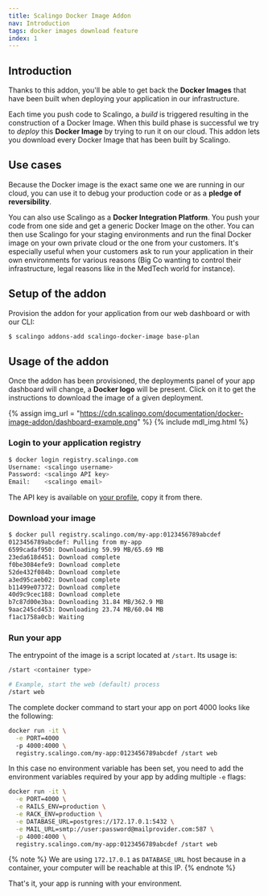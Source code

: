```yaml
---
title: Scalingo Docker Image Addon
nav: Introduction
tags: docker images download feature
index: 1
---
```


## Introduction

Thanks to this addon, you'll be able to get back the **Docker Images** that have been built when deploying your application in our infrastructure.

Each time you push code to Scalingo, a *build* is triggered resulting in the construction of a Docker Image. When this build phase is successful we try to *deploy* this **Docker Image** by trying to run it on our cloud. This addon lets you download every Docker Image that has been built by Scalingo.

## Use cases

Because the Docker image is the exact same one we are running in our cloud, you can use it to debug your production code or as a **pledge of reversibility**.

You can also use Scalingo as a **Docker Integration Platform**. You push your code from one side and get a
generic Docker Image on the other. You can then use Scalingo for your staging environments and run the final Docker image on your own private cloud or the one from your customers. It's especially useful when your customers ask to run your application in their own environments for various reasons (Big Co wanting to control their infrastructure, legal reasons like in the MedTech world for instance).

## Setup of the addon

Provision the addon for your application from our web dashboard or with our CLI:

```bash
$ scalingo addons-add scalingo-docker-image base-plan
```

## Usage of the addon

Once the addon has been provisioned, the deployments panel of your app dashboard
will change, a **Docker logo** will be present. Click on it to get the instructions
to download the image of a given deployment.

{% assign img_url = "https://cdn.scalingo.com/documentation/docker-image-addon/dashboard-example.png" %}
{% include mdl_img.html %}

### Login to your application registry

```bash
$ docker login registry.scalingo.com
Username: <scalingo username>
Password: <scalingo API key>
Email:    <scalingo email>
```

The API key is available on [your profile](https://my.scalingo.com/profile), copy it from there.


### Download your image

```bash
$ docker pull registry.scalingo.com/my-app:0123456789abcdef
0123456789abcdef: Pulling from my-app
6599cadaf950: Downloading 59.99 MB/65.69 MB
23eda618d451: Download complete
f0be3084efe9: Download complete
52de432f084b: Download complete
a3ed95caeb02: Download complete
b11499e07372: Download complete
40d9c9cec188: Download complete
b7c87d00e3ba: Downloading 31.84 MB/362.9 MB
9aac245cd453: Downloading 23.74 MB/60.04 MB
f1ac1758a0cb: Waiting
```

### Run your app

The entrypoint of the image is a script located at `/start`. Its usage is:

```bash
/start <container type>

# Example, start the web (default) process
/start web
```

The complete docker command to start your app on port 4000 looks like the following:

```bash
docker run -it \
  -e PORT=4000
  -p 4000:4000 \
  registry.scalingo.com/my-app:0123456789abcdef /start web
```

In this case no environment variable has been set, you need to add the environment variables required by your
app by adding multiple `-e` flags:

```bash
docker run -it \
  -e PORT=4000 \
  -e RAILS_ENV=production \
  -e RACK_ENV=production \
  -e DATABASE_URL=postgres://172.17.0.1:5432 \
  -e MAIL_URL=smtp://user:password@mailprovider.com:587 \
  -p 4000:4000 \
  registry.scalingo.com/my-app:0123456789abcdef /start web
```

{% note %}
  We are using `172.17.0.1` as `DATABASE_URL` host because in a container, your computer will be reachable at this IP.
{% endnote %}

That's it, your app is running with your environment.
